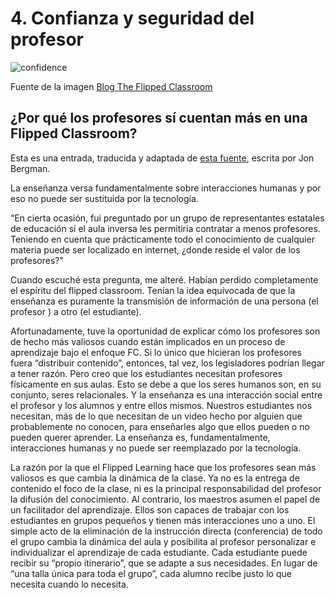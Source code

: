 # 4\. Confianza y seguridad del profesor

![confidence](https://user-images.githubusercontent.com/16664187/228067234-7833de05-e289-468b-85df-8f2bcd5a936e.jpg)

Fuente de la imagen [Blog The Flipped Classroom](http://www.theflippedclassroom.es/)

## ¿Por qué los profesores sí cuentan más en una Flipped Classroom?

Esta es una entrada, traducida y adaptada de [esta fuente](http://edtechreview.in/news/news/trends-insights/insights/929-why-teachers-matter-more-in-a-flipped-classroom-by-jon-bergmann), escrita por Jon Bergman.

La enseñanza versa fundamentalmente sobre interacciones humanas y por eso no puede ser sustituida por la tecnología.

“En cierta ocasión, fui preguntado por un grupo de representantes estatales de educación si el aula inversa les permitiría contratar a menos profesores. Teniendo en cuenta que prácticamente todo el conocimiento de cualquier materia puede ser localizado en internet, ¿donde reside el valor de los profesores?"

Cuando escuché esta pregunta, me alteré. Habían perdido completamente el espíritu del flipped classroom. Tenían la idea equivocada de que la enseñanza es puramente la transmisión de información de una persona (el profesor ) a otro (el estudiante).

Afortunadamente, tuve la oportunidad de explicar cómo los profesores son de hecho más valiosos cuando están implicados en un proceso de aprendizaje bajo el enfoque FC. Si lo único que hicieran los profesores fuera “distribuir contenido”, entonces, tal vez, los legisladores podrían llegar a tener razón. Pero creo que los estudiantes necesitan profesores físicamente en sus aulas. Esto se debe a que los seres humanos son, en su conjunto, seres relacionales. Y la enseñanza es una interacción social entre el profesor y los alumnos y entre ellos mismos. Nuestros estudiantes nos necesitan, más de lo que necesitan de un video hecho por alguien que probablemente no conocen, para enseñarles algo que ellos pueden o no pueden querer aprender. La enseñanza es, fundamentalmente, interacciones humanas y no puede ser reemplazado por la tecnología.

La razón por la que el Flipped Learning hace que los profesores sean más valiosos es que cambia la dinámica de la clase. Ya no es la entrega de contenido el foco de la clase, ni es la principal responsabilidad del profesor la difusión del conocimiento. Al contrario, los maestros asumen el papel de un facilitador del aprendizaje. Ellos son capaces de trabajar con los estudiantes en grupos pequeños y tienen más interacciones uno a uno. El simple acto de la eliminación de la instrucción directa (conferencia) de todo el grupo cambia la dinámica del aula y posibilita al profesor personalizar e individualizar el aprendizaje de cada estudiante. Cada estudiante puede recibir su “propio itinerario”, que se adapte a sus necesidades. En lugar de “una talla única para toda el grupo”, cada alumno recibe justo lo que necesita cuando lo necesita.
